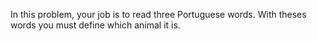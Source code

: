 In this problem, your job is to read three Portuguese words. With theses words you must define which animal it is.
